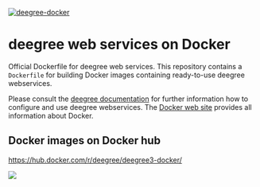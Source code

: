 [![deegree-docker](http://dockeri.co/image/deegree/deegree3-docker)](https://hub.docker.com/r/deegree/deegree3-docker/)
# deegree web services on Docker
Official Dockerfile for deegree web services. This repository contains a ```Dockerfile``` for building Docker images containing ready-to-use deegree webservices.
 
Please consult the [deegree documentation](http://www.deegree.org/Documentation) for further information how to 
configure and use deegree webservices. The [Docker web site](https://www.docker.com/) provides all information 
about Docker.

## Docker images on Docker hub

https://hub.docker.com/r/deegree/deegree3-docker/

[![](https://images.microbadger.com/badges/version/deegree/deegree-docker.svg)](http://microbadger.com/images/deegree/deegree3-docker "Get your own version badge on microbadger.com")
